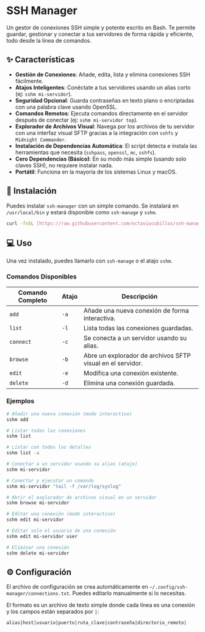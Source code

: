 # SSH Manager

Un gestor de conexiones SSH simple y potente escrito en Bash. Te permite guardar, gestionar y conectar a tus servidores de forma rápida y eficiente, todo desde la línea de comandos.

## ✨ Características

- **Gestión de Conexiones**: Añade, edita, lista y elimina conexiones SSH fácilmente.
- **Atajos Inteligentes**: Conéctate a tus servidores usando un alias corto (ej: `sshm mi-servidor`).
- **Seguridad Opcional**: Guarda contraseñas en texto plano o encriptadas con una palabra clave usando OpenSSL.
- **Comandos Remotos**: Ejecuta comandos directamente en el servidor después de conectar (ej: `sshm mi-servidor top`).
- **Explorador de Archivos Visual**: Navega por los archivos de tu servidor con una interfaz visual SFTP gracias a la integración con `sshfs` y `Midnight Commander`.
- **Instalación de Dependencias Automática**: El script detecta e instala las herramientas que necesita (`sshpass`, `openssl`, `mc`, `sshfs`).
- **Cero Dependencias (Básico)**: En su modo más simple (usando solo claves SSH), no requiere instalar nada.
- **Portátil**: Funciona en la mayoría de los sistemas Linux y macOS.

## 🚀 Instalación

Puedes instalar `ssh-manager` con un simple comando. Se instalará en `/usr/local/bin` y estará disponible como `ssh-manage` y `sshm`.

```bash
curl -fsSL [https://raw.githubusercontent.com/octaviocubillos/ssh-manage/main/install.sh](https://raw.githubusercontent.com/octaviocubillos/ssh-manage/main/install.sh) | sudo bash
```

## 💻 Uso

Una vez instalado, puedes llamarlo con `ssh-manage` o el atajo `sshm`.

### Comandos Disponibles

| Comando Completo | Atajo | Descripción                                                 |
| ---------------- | ----- | ----------------------------------------------------------- |
| `add`            | `-a`  | Añade una nueva conexión de forma interactiva.              |
| `list`           | `-l`  | Lista todas las conexiones guardadas.                       |
| `connect`        | `-c`  | Se conecta a un servidor usando su alias.                   |
| `browse`         | `-b`  | Abre un explorador de archivos SFTP visual en el servidor.  |
| `edit`           | `-e`  | Modifica una conexión existente.                            |
| `delete`         | `-d`  | Elimina una conexión guardada.                              |

### Ejemplos

```bash
# Añadir una nueva conexión (modo interactivo)
sshm add

# Listar todas las conexiones
sshm list

# Listar con todos los detalles
sshm list -a

# Conectar a un servidor usando su alias (atajo)
sshm mi-servidor

# Conectar y ejecutar un comando
sshm mi-servidor "tail -f /var/log/syslog"

# Abrir el explorador de archivos visual en un servidor
sshm browse mi-servidor

# Editar una conexión (modo interactivo)
sshm edit mi-servidor

# Editar solo el usuario de una conexión
sshm edit mi-servidor user

# Eliminar una conexión
sshm delete mi-servidor
```

## ⚙️ Configuración

El archivo de configuración se crea automáticamente en `~/.config/ssh-manager/connections.txt`. Puedes editarlo manualmente si lo necesitas.

El formato es un archivo de texto simple donde cada línea es una conexión y los campos están separados por `|`:

```
alias|host|usuario|puerto|ruta_clave|contraseña|directorio_remoto|
```
